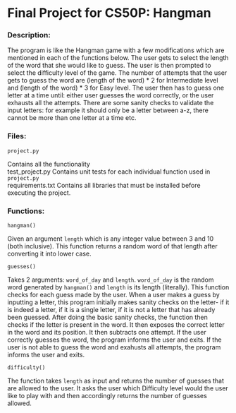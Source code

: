 # Final Project for CS50P: Hangman

### Description:
The program is like the Hangman game with a few modifications which are mentioned in each of the functions below.
The user gets to select the length of the word that she would like to guess. The user is then prompted to select the difficulty level of the game. The number of attempts that the user gets to guess the word are (length of the word) * 2 for Intermediate level and (length of the word) * 3 for Easy level. The user then has to guess one letter at a time until: either user guesses the word correctly, or the user exhausts all the attempts. There are some sanity checks to validate the input letters: for example it should only be a letter between a-z, there cannot be more than one letter at a time etc.<br>

### Files:
    project.py
Contains all the functionality<br>
    test_project.py
Contains unit tests for each individual function used in `project.py`<br>
    requirements.txt
Contains all libraries that must be installed before executing the project.

### Functions:
    hangman()
Given an argument `length` which is any integer value between 3 and 10 (both inclusive). This function returns a random word of that length after converting it into lower case.

    guesses()
Takes 2 arguments: `word_of_day` and `length`. `word_of_day` is the random word generated by `hangman()` and `length` is its length (literally). This function checks for each guess made by the user.
When a user makes a guess by inputting a letter, this program initially makes sanity checks on the letter- if it is indeed a letter, if it is a single letter, if it is not a letter that has already been guessed.
After doing the basic sanity checks, the function then checks if the letter is present in the word. It then exposes the correct letter in the word and its position. It then subtracts one attempt.
If the user correctly guesses the word, the program informs the user and exits.
If the user is not able to guess the word and exahusts all attempts, the program informs the user and exits.

    difficulty()
The function takes `length` as input and returns the number of guesses that are allowed to the user. It asks the user which Difficulty level would the user like to play with and then accordingly returns the number of guesses allowed.

